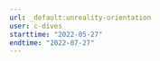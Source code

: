 ```yaml
---
url: _default:unreality-orientation
user: c-dives
starttime: "2022-05-27"
endtime: "2022-07-27"
---
```

<reserve />